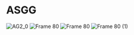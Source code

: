 # ASGG

![AG2_0](https://github.com/WeslleyIvis/ASGG/assets/79803635/5de6f6c1-5e9b-473a-8ba3-f9e9f3ebbaea)
![Frame 80](https://github.com/user-attachments/assets/63cd1962-ed4a-4720-869c-a395b1c5ad0e)
![Frame 80](https://github.com/user-attachments/assets/c616258e-5465-4cc3-9c90-6e022ebda9f5)
![Frame 80 (1)](https://github.com/user-attachments/assets/c0c5515b-9152-482c-888d-0588489fd5fb)

